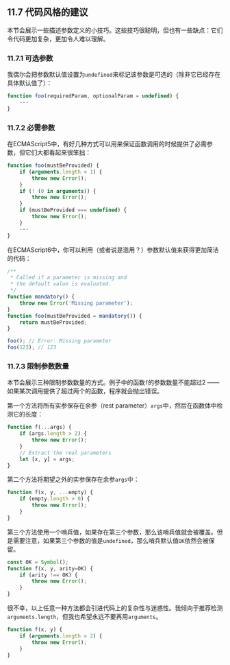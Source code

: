 ## 11.7 代码风格的建议

本节会展示一些描述参数定义的小技巧。这些技巧很聪明，但也有一些缺点：它们令代码更加复杂，更加令人难以理解。

### 11.7.1 可选参数

我偶尔会把参数默认值设置为`undefined`来标记该参数是可选的（除非它已经存在具体默认值了）：

``` javascript
function foo(requiredParam, optionalParam = undefined) {
    ···
}
```

### 11.7.2 必需参数

在ECMAScript5中，有好几种方式可以用来保证函数调用的时候提供了必需参数，但它们大都看起来很笨拙：

``` javascript
function foo(mustBeProvided) {
    if (arguments.length < 1) {
        throw new Error();
    }
    if (! (0 in arguments)) {
        throw new Error();
    }
    if (mustBeProvided === undefined) {
        throw new Error();
    }
    ···
}
```

在ECMAScript6中，你可以利用（或者说是滥用？）参数默认值来获得更加简洁的代码：

``` javascript
/**
 * Called if a parameter is missing and
 * the default value is evaluated.
 */
function mandatory() {
    throw new Error('Missing parameter');
}
function foo(mustBeProvided = mandatory()) {
    return mustBeProvided;
}

foo(); // Error: Missing parameter
foo(123); // 123
```

### 11.7.3 限制参数数量

本节会展示三种限制参数数量的方式。例子中的函数`f`的参数数量不能超过2 —— 如果某次调用提供了超过两个的函数，程序就会抛出错误。

第一个方法将所有实参保存在余参（rest parameter）`args`中，然后在函数体中检测它的长度：

``` javascript
function f(...args) {
    if (args.length > 2) {
        throw new Error();
    }
    // Extract the real parameters
    let [x, y] = args;
}
```

第二个方法将期望之外的实参保存在余参`args`中：

``` javascript
function f(x, y, ...empty) {
    if (empty.length > 0) {
        throw new Error();
    }
}
```

第三个方法使用一个哨兵值，如果存在第三个参数，那么该哨兵值就会被覆盖。但是需要注意，如果第三个参数的值是`undefined`，那么哨兵默认值`OK`依然会被保留。

``` javascript
const OK = Symbol();
function f(x, y, arity=OK) {
    if (arity !== OK) {
        throw new Error();
    }
}
```

很不幸，以上任意一种方法都会引进代码上的复杂性与迷惑性。我倾向于推荐检测`arguments.length`，但我也希望永远不要再用`arguments`。

``` javascript
function f(x, y) {
    if (arguments.length > 2) {
        throw new Error();
    }
}
```
